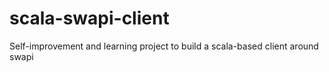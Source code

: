 # scala-swapi-client
Self-improvement and learning project to build a scala-based client around swapi
